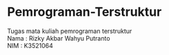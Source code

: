# Pemrograman-Terstruktur
 Tugas mata kuliah pemrograman terstruktur <br>
 <text>Nama : Rizky Akbar Wahyu Putranto</text> <br>
 NIM : K3521064
